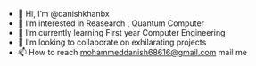 - 👋 Hi, I’m @danishkhanbx
- 👀 I’m interested in Reasearch , Quantum Computer
- 🌱 I’m currently learning First year Computer Engineering
- 💞️ I’m looking to collaborate on exhilarating projects
- 📫 How to reach mohammeddanish68616@gmail.com mail me 

<!---
danishkhanbx/danishkhanbx is a ✨ special ✨ repository because its `README.md` (this file) appears on your GitHub profile.
You can click the Preview link to take a look at your changes.
--->
